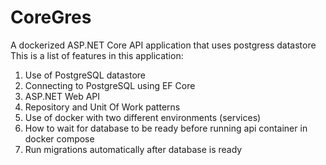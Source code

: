 # CoreGres
A dockerized ASP.NET Core API application that uses postgress datastore
This is a list of features in this application:
1. Use of PostgreSQL datastore
2. Connecting to PostgreSQL using EF Core
3. ASP.NET Web API
4. Repository and Unit Of Work patterns
5. Use of docker with two different environments (services)
6. How to wait for database to be ready before running api container in docker compose
7. Run migrations automatically after database is ready
